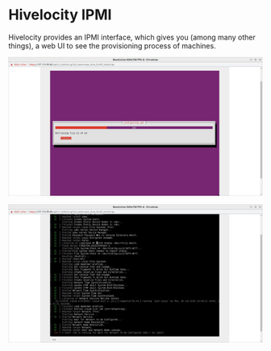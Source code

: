 # Hivelocity IPMI

Hivelocity provides an IPMI interface, which gives you (among many other things), a web UI to see
the provisioning process of machines.

![ipmi screenshot 1](./hivelocity-ipmi-1.jpg)


![ipmi screenshot 2](./hivelocity-ipmi-2.jpg)
